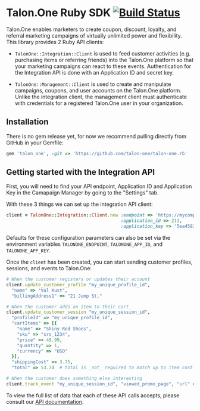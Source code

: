 # Talon.One Ruby SDK [![Build Status](https://drone.talon.one/api/badges/talon-one/talon_one.rb/status.svg)](https://drone.talon.one/talon-one/talon_one.rb)

Talon.One enables marketers to create coupon, discount, loyalty, and referral
marketing campaigns of virtually unlimited power and flexibility. This library
provides 2 Ruby API clients:

 - `TalonOne::Integration::Client` is used to feed customer activities (e.g.
   purchasing items or referring friends) into the Talon.One platform so that
   your marketing campaigns can react to these events. Authentication for the
   Integration API is done with an Application ID and secret key.

 - `TalonOne::Management::Client` is used to create and manipulate campaigns,
   coupons, and user accounts on the Talon.One platform. Unlike the integration
   client, the management client must authenticate with credentials for a
   registered Talon.One user in your organization.
   
## Installation

There is no gem release yet, for now we recommend pulling directly from GitHub
in your Gemfile:

```ruby
gem 'talon_one', :git => 'https://github.com/talon-one/talon-one.rb'
```

## Getting started with the Integration API

First, you will need to find your API endpoint, Application ID and Application Key in the Camapaign Manager by going to the "Settings" tab.

With these 3 things we can set up the integration API client:

```ruby
client = TalonOne::Integration::Client.new :endpoint => 'https://mycompany.talon.one',
                                           :application_id => 213,
                                           :application_key => '5ea4583bfb81d2e9'
``` 

Defaults for these configuration parameters can also be set via the environment
variables `TALONONE_ENDPOINT`, `TALONONE_APP_ID`, and `TALONONE_APP_KEY`. 

Once the `client` has been created, you can start sending customer profiles,
sessions, and events to Talon.One:

```ruby
# When the customer registers or updates their account
client.update_customer_profile "my_unique_profile_id",
  "name" => "Val Kust",
  "billingAddress1" => "21 Jump St."

# When the customer adds an item to their cart
client.update_customer_session "my_unique_session_id",
  "profileId" => "my_unique_profile_id",
  "cartItems" => [{
    "name" => "Shiny Red Shoes",
    "sku" => "srs_1234",
    "price" => 49.99,
    "quantity" => 1,
    "currency" => "USD"
  }],
  "shippingCost" => 3.75,
  "total" => 53.74  # total is _not_ required to match up to item cost + shipping"

# When the customer does something else interesting
client.track_event "my_unique_session_id", "viewed_promo_page", "url" => "http://example.com/summer-shoes-2016" 
```

To view the full list of data that each of these API calls accepts, please consult our [API documentation][].

[API documentation]: https://example.talon.one/docs/api/#tag-Integration-API
